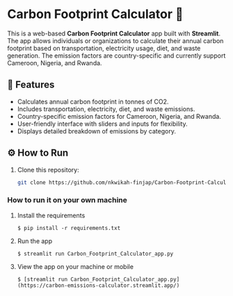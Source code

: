 # Carbon Footprint Calculator 👣

This is a web-based **Carbon Footprint Calculator** app built with **Streamlit**. The app allows individuals or organizations to calculate their annual carbon footprint based on transportation, electricity usage, diet, and waste generation. The emission factors are country-specific and currently support Cameroon, Nigeria, and Rwanda.


## 🌟 Features
- Calculates annual carbon footprint in tonnes of CO2.
- Includes transportation, electricity, diet, and waste emissions.
- Country-specific emission factors for Cameroon, Nigeria, and Rwanda.
- User-friendly interface with sliders and inputs for flexibility.
- Displays detailed breakdown of emissions by category.


## ⚙️ How to Run
1. Clone this repository:
   ```bash
   git clone https://github.com/nkwikah-finjap/Carbon-Footprint-Calculator.git

### How to run it on your own machine

1. Install the requirements

   ```
   $ pip install -r requirements.txt
   ```

2. Run the app

   ```
   $ streamlit run Carbon_Footprint_Calculator_app.py
   ```
3. View the app on your machine or mobile

   ```
   $ [streamlit run Carbon_Footprint_Calculator_app.py](https://carbon-emissions-calculator.streamlit.app/)
   ```
